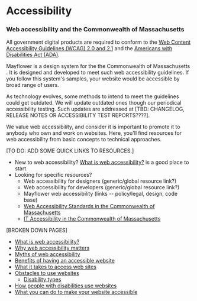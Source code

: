# Accessibility

### Web accessibility and the Commonwealth of Massachusetts

All government digital products are required to conform to the [Web Content Accessibility Guidelines \(WCAG\) 2.0 and 2.1](https://www.w3.org/WAI/standards-guidelines/wcag/) and the [Americans with Disabilities Act \(ADA\)](https://www.ada.gov/).

Mayflower is a design system for the the Commonwealth of Massachusetts . It is designed and developed to meet such web accessibility guidelines. If you follow this system's samples, your website would be accessible by broad range of users.

As technology evolves, some methods to intend to meet the guidelines could get outdated. We will update outdated ones though our periodical accessibility testing. Such updates are addressed at \[TBD: CHANGELOG, RELEASE NOTES OR ACCESSIBILITY TEST REPORTS????\].

We value web accessibility, and consider it is important to promote it to anybody who own and work on websites. Here, you'll find resources for web accessibility from basic concepts to technical approaches.

\[TO DO: ADD SOME QUICK LINKS TO RESOURCES.\]

* New to web accessibility? [What is web accessibility?](global--accessibility-definition.md) is a good place to start. 
* Looking for specific resources? 
  * Web accessibility for designers \(generic/global resource link?\)
  * Web accessibility for developers \(generic/global resource link?\)
  * Mayflower web accessibility \(links -- policy/legal, design, code base\)
  * [Web Accessibility Standards in the Commonwealth of Massachusetts](https://www.mass.gov/guides/web-accessibility-standards)
  * [IT Accessibility in the Commonwealth of Massachusetts](https://www.mass.gov/it-accessibility)

\[BROKEN DOWN PAGES\]

* [What is web accessibility?](global-accessibility-definition.md)
* [Why web accessibility matters](global-why-web-accessibility-matters.md)
* [Myths of web accessibility](global-myths-of-accessibilities.md)
* [Benefits of having an accessible website](global-benefits-of-accessible-websites.md)
* [What it takes to access web sites](global-access-websites.md)
* [Obstacles to use websites](global-obstacles.md)
  * [Disability types](global-disability-types.md)
* [How people with disabilities use websites](global-use-wb-with-disabilities.md)
* [What you can do to make your website accessible](global-implement-accessibility.md)

